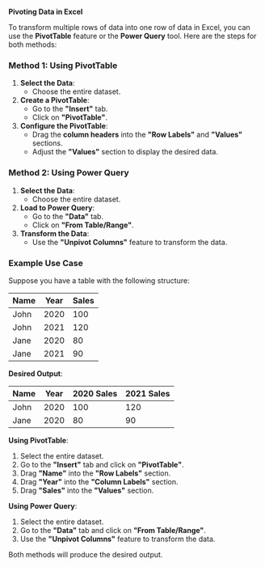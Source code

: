 **Pivoting Data in Excel**

To transform multiple rows of data into one row of data in Excel, you can use the **PivotTable** feature or the **Power Query** tool. Here are the steps for both methods:

### Method 1: Using PivotTable

1. **Select the Data**:
   - Choose the entire dataset.
2. **Create a PivotTable**:
   - Go to the **"Insert"** tab.
   - Click on **"PivotTable"**.
3. **Configure the PivotTable**:
   - Drag the **column headers** into the **"Row Labels"** and **"Values"** sections.
   - Adjust the **"Values"** section to display the desired data.

### Method 2: Using Power Query

1. **Select the Data**:
   - Choose the entire dataset.
2. **Load to Power Query**:
   - Go to the **"Data"** tab.
   - Click on **"From Table/Range"**.
3. **Transform the Data**:
   - Use the **"Unpivot Columns"** feature to transform the data.

### Example Use Case

Suppose you have a table with the following structure:

| **Name** | **Year** | **Sales** |
| --- | --- | --- |
| John   | 2020   | 100     |
| John   | 2021   | 120     |
| Jane   | 2020   | 80      |
| Jane   | 2021   | 90      |

**Desired Output**:

| **Name** | **Year** | **2020 Sales** | **2021 Sales** |
| --- | --- | --- | --- |
| John   | 2020   | 100     | 120     |
| Jane   | 2020   | 80      | 90      |

**Using PivotTable**:

1. Select the entire dataset.
2. Go to the **"Insert"** tab and click on **"PivotTable"**.
3. Drag **"Name"** into the **"Row Labels"** section.
4. Drag **"Year"** into the **"Column Labels"** section.
5. Drag **"Sales"** into the **"Values"** section.

**Using Power Query**:

1. Select the entire dataset.
2. Go to the **"Data"** tab and click on **"From Table/Range"**.
3. Use the **"Unpivot Columns"** feature to transform the data.

Both methods will produce the desired output.